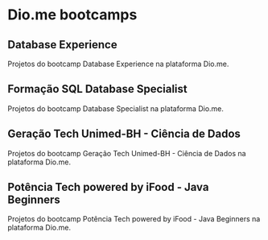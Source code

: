 # Dio.me bootcamps

## Database Experience
Projetos do bootcamp Database Experience na plataforma Dio.me.

## Formação SQL Database Specialist
Projetos do bootcamp Database Specialist na plataforma Dio.me.

## Geração Tech Unimed-BH - Ciência de Dados
Projetos do bootcamp Geração Tech Unimed-BH - Ciência de Dados na plataforma Dio.me.


## Potência Tech powered by iFood - Java Beginners
Projetos do bootcamp Potência Tech powered by iFood - Java Beginners na plataforma Dio.me.
